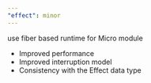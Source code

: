 ```yaml
---
"effect": minor
---
```


use fiber based runtime for Micro module

- Improved performance
- Improved interruption model
- Consistency with the Effect data type

